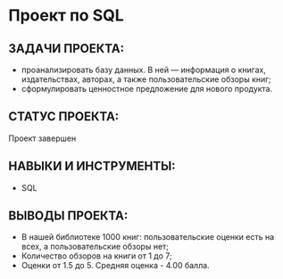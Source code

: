 # Проект по SQL

## ЗАДАЧИ ПРОЕКТА: 
* проанализировать базу данных. В ней — информация о книгах, издательствах, авторах, а также пользовательские обзоры книг;
* сформулировать ценностное предложение для нового продукта.

## СТАТУС ПРОЕКТА:
Проект завершен

## НАВЫКИ И ИНСТРУМЕНТЫ:
* SQL

## ВЫВОДЫ ПРОЕКТА:
* В нашей библиотеке 1000 книг: пользовательские оценки есть на всех, а пользовательские обзоры нет;
* Количество обзоров на книги от 1 до 7;
* Оценки от 1.5 до 5. Средняя оценка - 4.00 балла.
